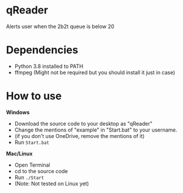# qReader
Alerts user when the 2b2t queue is below 20


# Dependencies

* Python 3.8 installed to PATH
* ffmpeg (Might not be required but you should install it just in case)


# How to use

**Windows**

* Download the source code to your desktop as "qReader"
* Change the mentions of "example" in "Start.bat" to your username.
* (if you don't use OneDrive, remove the mentions of it)
* Run `Start.bat`

**Mac/Linux**

* Open Terminal
* cd to the source code
* Run `./Start`
* (Note: Not tested on Linux yet)
